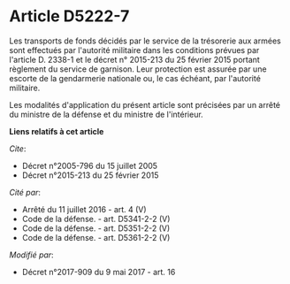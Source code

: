 # Article D5222-7

Les transports de fonds décidés par le service de la trésorerie aux armées sont effectués par l'autorité militaire dans les
conditions prévues par       l'article D. 2338-1 et le décret n° 2015-213 du 25 février 2015 portant règlement du service de
garnison. Leur protection est assurée par une escorte de la gendarmerie nationale ou, le cas échéant, par l'autorité
militaire. 

Les modalités d'application du présent article sont précisées par un arrêté du ministre de la défense et du ministre de
l'intérieur.

**Liens relatifs à cet article**

_Cite_:

  - Décret n°2005-796 du 15 juillet 2005
  - Décret n°2015-213 du 25 février 2015

_Cité par_:

  - Arrêté du 11 juillet 2016 - art. 4 (V)
  - Code de la défense. - art. D5341-2-2 (V)
  - Code de la défense. - art. D5351-2-2 (V)
  - Code de la défense. - art. D5361-2-2 (V)

_Modifié par_:

  - Décret n°2017-909 du 9 mai 2017 - art. 16

